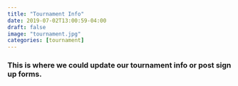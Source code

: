 ```yaml
---
title: "Tournament Info"
date: 2019-07-02T13:00:59-04:00
draft: false
image: "tournament.jpg"
categories: [tournament]
---
```


### This is where we could update our tournament info or post sign up forms.